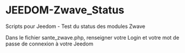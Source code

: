 # JEEDOM-Zwave_Status
Scripts pour Jeedom - Test du status des modules Zwave

Dans le fichier sante_zwave.php, renseigner votre Login et votre mot de passe de connexion à votre Jeedom
